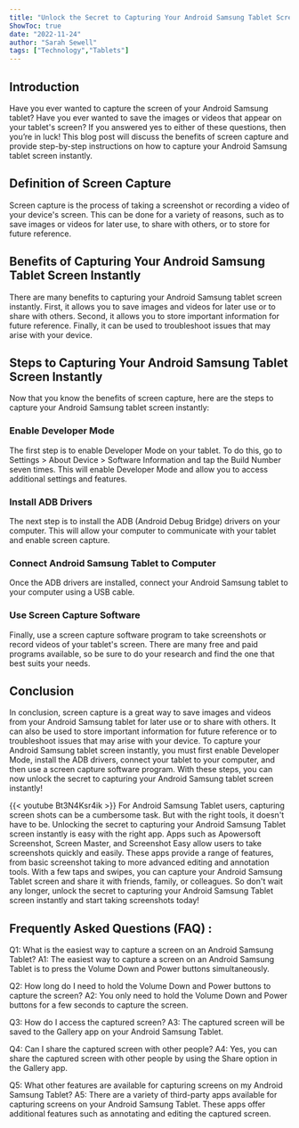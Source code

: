 ```yaml
---
title: "Unlock the Secret to Capturing Your Android Samsung Tablet Screen Instantly!"
ShowToc: true 
date: "2022-11-24"
author: "Sarah Sewell" 
tags: ["Technology","Tablets"]
---
```

## Introduction 

Have you ever wanted to capture the screen of your Android Samsung tablet? Have you ever wanted to save the images or videos that appear on your tablet's screen? If you answered yes to either of these questions, then you’re in luck! This blog post will discuss the benefits of screen capture and provide step-by-step instructions on how to capture your Android Samsung tablet screen instantly. 

## Definition of Screen Capture

Screen capture is the process of taking a screenshot or recording a video of your device's screen. This can be done for a variety of reasons, such as to save images or videos for later use, to share with others, or to store for future reference. 

## Benefits of Capturing Your Android Samsung Tablet Screen Instantly

There are many benefits to capturing your Android Samsung tablet screen instantly. First, it allows you to save images and videos for later use or to share with others. Second, it allows you to store important information for future reference. Finally, it can be used to troubleshoot issues that may arise with your device. 

## Steps to Capturing Your Android Samsung Tablet Screen Instantly

Now that you know the benefits of screen capture, here are the steps to capture your Android Samsung tablet screen instantly: 

### Enable Developer Mode 

The first step is to enable Developer Mode on your tablet. To do this, go to Settings > About Device > Software Information and tap the Build Number seven times. This will enable Developer Mode and allow you to access additional settings and features. 

### Install ADB Drivers

The next step is to install the ADB (Android Debug Bridge) drivers on your computer. This will allow your computer to communicate with your tablet and enable screen capture. 

### Connect Android Samsung Tablet to Computer

Once the ADB drivers are installed, connect your Android Samsung tablet to your computer using a USB cable. 

### Use Screen Capture Software

Finally, use a screen capture software program to take screenshots or record videos of your tablet's screen. There are many free and paid programs available, so be sure to do your research and find the one that best suits your needs. 

## Conclusion

In conclusion, screen capture is a great way to save images and videos from your Android Samsung tablet for later use or to share with others. It can also be used to store important information for future reference or to troubleshoot issues that may arise with your device. To capture your Android Samsung tablet screen instantly, you must first enable Developer Mode, install the ADB drivers, connect your tablet to your computer, and then use a screen capture software program. With these steps, you can now unlock the secret to capturing your Android Samsung tablet screen instantly!

{{< youtube Bt3N4Ksr4ik >}} 
For Android Samsung Tablet users, capturing screen shots can be a cumbersome task. But with the right tools, it doesn't have to be. Unlocking the secret to capturing your Android Samsung Tablet screen instantly is easy with the right app. Apps such as Apowersoft Screenshot, Screen Master, and Screenshot Easy allow users to take screenshots quickly and easily. These apps provide a range of features, from basic screenshot taking to more advanced editing and annotation tools. With a few taps and swipes, you can capture your Android Samsung Tablet screen and share it with friends, family, or colleagues. So don't wait any longer, unlock the secret to capturing your Android Samsung Tablet screen instantly and start taking screenshots today!

## Frequently Asked Questions (FAQ) :
Q1: What is the easiest way to capture a screen on an Android Samsung Tablet?
A1: The easiest way to capture a screen on an Android Samsung Tablet is to press the Volume Down and Power buttons simultaneously.

Q2: How long do I need to hold the Volume Down and Power buttons to capture the screen?
A2: You only need to hold the Volume Down and Power buttons for a few seconds to capture the screen.

Q3: How do I access the captured screen?
A3: The captured screen will be saved to the Gallery app on your Android Samsung Tablet.

Q4: Can I share the captured screen with other people?
A4: Yes, you can share the captured screen with other people by using the Share option in the Gallery app.

Q5: What other features are available for capturing screens on my Android Samsung Tablet?
A5: There are a variety of third-party apps available for capturing screens on your Android Samsung Tablet. These apps offer additional features such as annotating and editing the captured screen.


